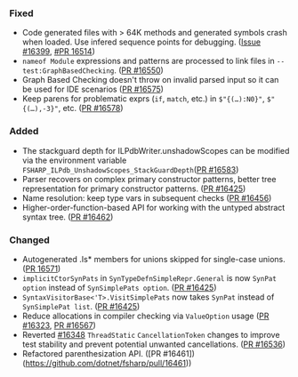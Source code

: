 ### Fixed

* Code generated files with > 64K methods and generated symbols crash when loaded. Use infered sequence points for debugging. ([Issue #16399](https://github.com/dotnet/fsharp/issues/16399), [#PR 16514](https://github.com/dotnet/fsharp/pull/16514))
* `nameof Module` expressions and patterns are processed to link files in `--test:GraphBasedChecking`. ([PR #16550](https://github.com/dotnet/fsharp/pull/16550))
* Graph Based Checking doesn't throw on invalid parsed input so it can be used for IDE scenarios ([PR #16575](https://github.com/dotnet/fsharp/pull/16575))
* Keep parens for problematic exprs (`if`, `match`, etc.) in `$"{(…):N0}"`, `$"{(…),-3}"`, etc. ([PR #16578](https://github.com/dotnet/fsharp/pull/16578))

### Added

* The stackguard depth for ILPdbWriter.unshadowScopes can be modified via the environment variable `FSHARP_ILPdb_UnshadowScopes_StackGuardDepth`([PR #16583](https://github.com/dotnet/fsharp/pull/16583)) 
* Parser recovers on complex primary constructor patterns, better tree representation for primary constructor patterns. ([PR #16425](https://github.com/dotnet/fsharp/pull/16425))
* Name resolution: keep type vars in subsequent checks ([PR #16456](https://github.com/dotnet/fsharp/pull/16456))
* Higher-order-function-based API for working with the untyped abstract syntax tree. ([PR #16462](https://github.com/dotnet/fsharp/pull/16462))

### Changed

* Autogenerated .Is* members for unions skipped for single-case unions. ([PR 16571](https://github.com/dotnet/fsharp/pull/16571))
* `implicitCtorSynPats` in `SynTypeDefnSimpleRepr.General` is now `SynPat option` instead of `SynSimplePats option`. ([PR #16425](https://github.com/dotnet/fsharp/pull/16425))
* `SyntaxVisitorBase<'T>.VisitSimplePats` now takes `SynPat` instead of `SynSimplePat list`. ([PR #16425](https://github.com/dotnet/fsharp/pull/16425))
* Reduce allocations in compiler checking via `ValueOption` usage ([PR #16323](https://github.com/dotnet/fsharp/pull/16323), [PR #16567](https://github.com/dotnet/fsharp/pull/16567))
* Reverted [#16348](https://github.com/dotnet/fsharp/pull/16348) `ThreadStatic` `CancellationToken` changes to improve test stability and prevent potential unwanted cancellations. ([PR #16536](https://github.com/dotnet/fsharp/pull/16536))
* Refactored parenthesization API. ([PR #16461])(https://github.com/dotnet/fsharp/pull/16461))
